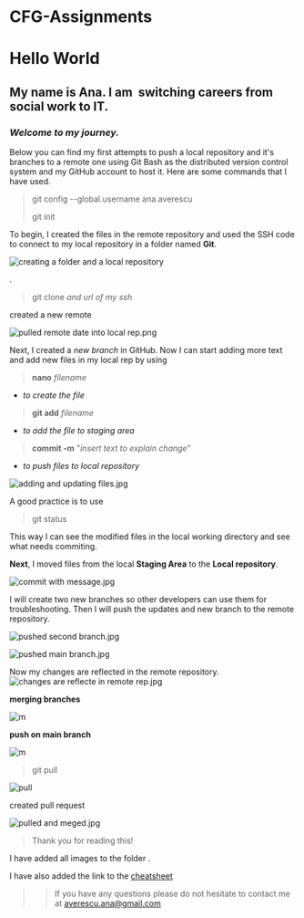 # CFG-Assignments


# Hello World

## My name is Ana. I am  switching careers from social work to IT.

### *Welcome to my journey.*



 Below you can find my first attempts to push a local repository and it's branches to a remote one using Git Bash as the distributed version control system and my GitHub account to host it.
 Here are some commands that I have used.

 > git config --global.username ana.averescu
> 
> git init
> 
 
 To begin, I created the files in the remote repository and used the SSH code to connect to my local repository in a folder named __Git__.

![creating a folder and a local repository](https://github.com/complete-rel/CFG-Assignments/blob/main/First%20Assignment/images/creating%20a%20fodler%20and%20local%20repository.png.jpg?raw=true)



.
> git clone *and url of my ssh*
>
created a new remote 

![pulled remote date into local rep.png](https://github.com/complete-rel/CFG-Assignments/blob/main/First%20Assignment/images/pulled%20remote%20date%20into%20local%20rep.png?raw=true)

Next, I created a *new branch* in GitHub.
Now I can start adding more text and add new files in my local rep by using 
> **nano** *filename*
>
- *to create the file*
> **git add** *filename*
>
- *to add the file to staging area*
>  **commit -m** "*insert text to explain change*"
> 
- *to push files to local repository*

![adding and updating files.jpg](https://github.com/complete-rel/CFG-Assignments/blob/main/First%20Assignment/images/adding%20and%20updating%20files.jpg?raw=true)

A good practice is to use
> git status
>
 This way I can see the modified files in the local working directory and see what needs commiting.

**Next**, I moved files from the local **Staging Area** to the **Local repository**.

![commit with message.jpg](https://github.com/complete-rel/CFG-Assignments/blob/main/First%20Assignment/images/commit%20with%20message.jpg?raw=true)

I will create two new branches so other developers can use them for troubleshooting. 
Then I will push the updates and new branch to the remote repository.

![pushed second branch.jpg](https://github.com/complete-rel/CFG-Assignments/blob/main/First%20Assignment/images/pushed%20second%20branch.jpg?raw=true)

![pushed main branch.jpg](https://github.com/complete-rel/CFG-Assignments/blob/main/First%20Assignment/images/pushed%20main%20branch.jpg?raw=true)


Now my changes are reflected in the remote repository.![changes are reflecte in remote rep.jpg](https://github.com/complete-rel/CFG-Assignments/blob/main/First%20Assignment/images/changes%20are%20reflecte%20in%20remote%20rep.jpg?raw=true)


**merging branches**

![m](https://github.com/complete-rel/CFG-Assignments/blob/main/First%20Assignment/images/merge%20branches.jpg?raw=true)

**push on main branch**

![m](https://github.com/complete-rel/CFG-Assignments/blob/main/First%20Assignment/images/push%20on%20main%20branch.jpg?raw=true)

>git pull
>
![pull](https://github.com/complete-rel/CFG-Assignments/blob/main/First%20Assignment/images/git%20pull.jpg?raw=true)

created pull request

![pulled and meged.jpg](https://github.com/complete-rel/CFG-Assignments/blob/main/First%20Assignment/images/pulled%20and%20meged.jpg?raw=true)



> Thank you for reading this!
>


I have added all images to the folder .


I have also added the link to the [cheatsheet](https://education.github.com/git-cheat-sheet-education.pdf)

>> If you have any questions please do not hesitate to contact me at <averescu.ana@gmail.com>
>>
>

